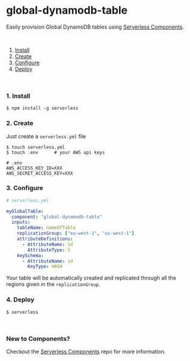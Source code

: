 # global-dynamodb-table

Easily provision Global DynamoDB tables using [Serverless Components](https://github.com/serverless/components).

&nbsp;

1. [Install](#1-install)
2. [Create](#2-create)
3. [Configure](#3-configure)
4. [Deploy](#4-deploy)

&nbsp;

### 1. Install

```shell
$ npm install -g serverless
```

### 2. Create

Just create a `serverless.yml` file

```shell
$ touch serverless.yml
$ touch .env      # your AWS api keys
```

```
# .env
AWS_ACCESS_KEY_ID=XXX
AWS_SECRET_ACCESS_KEY=XXX
```

### 3. Configure

```yml
# serverless.yml

myGlobalTable:
  component: "global-dynamodb-table"
  inputs:
    tableName: nameOfTable
    replicationGroup: ["eu-west-1", "us-west-1"]
    attributeDefinitions:
      - AttributeName: id
        AttributeType: S
    keySchema:
      - AttributeName: id
        KeyType: HASH
```

Your table will be automatically created and replicated through all the regions given in the `replicationGroup`.

### 4. Deploy

```shell
$ serverless
```

&nbsp;

### New to Components?

Checkout the [Serverless Components](https://github.com/serverless/components) repo for more information.
